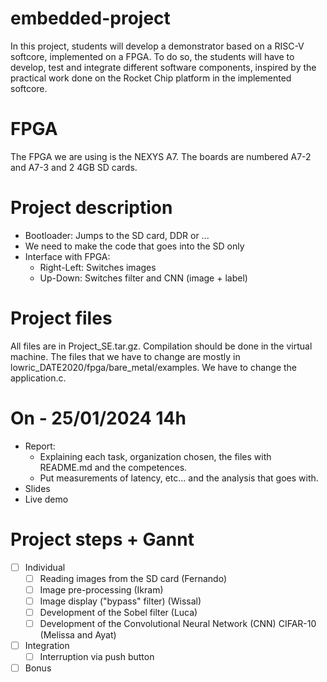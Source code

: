 # embedded-project

In this project, students will develop a demonstrator based on a RISC-V softcore, implemented on a FPGA. To do so, the students will have to develop, test and integrate different software components, inspired by the practical work done on the Rocket Chip platform in the implemented softcore.

# FPGA

The FPGA we are using is the NEXYS A7. The boards are numbered A7-2 and A7-3 and 2 4GB SD cards.

# Project description

- Bootloader: Jumps to the SD card, DDR or ...
- We need to make the code that goes into the SD only
- Interface with FPGA:
    - Right-Left: Switches images
    - Up-Down: Switches filter and CNN (image + label)

# Project files

All files are in Project_SE.tar.gz. Compilation should be done in the virtual machine. The files that we have to change are mostly in lowric_DATE2020/fpga/bare_metal/examples. We have to change the application.c.

# On - 25/01/2024 14h

- Report: 
  - Explaining each task, organization chosen, the files with README.md and the competences.
  - Put measurements of latency, etc... and the analysis that goes with. 
- Slides
- Live demo

# Project steps + Gannt

- [ ] Individual
  - [ ] Reading images from the SD card (Fernando)
  - [ ] Image pre-processing (Ikram)
  - [ ] Image display ("bypass" filter) (Wissal) 
  - [ ] Development of the Sobel filter (Luca)
  - [ ] Development of the Convolutional Neural Network (CNN) CIFAR-10 (Melissa and Ayat) 
- [ ] Integration
  - [ ] Interruption via push button 
- [ ] Bonus
